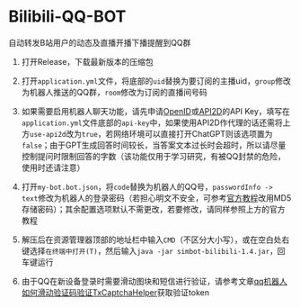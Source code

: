 # Bilibili-QQ-BOT
自动转发B站用户的动态及直播开播下播提醒到QQ群

1. 打开Release，下载最新版本的压缩包

2. 打开`application.yml`文件，将底部的`uid`替换为要订阅的主播uid，`group`修改为机器人推送的QQ群，`room`修改为订阅的直播间号码

3. 如果需要启用机器人聊天功能，请先申请[OpenID](https://platform.openai.com/)或[API2D](https://api2d.com/wiki/doc)的API Key，填写在`application.yml`文件底部的`api-key`中，如果使用API2D作代理的话还需将上方`use-api2d`改为`true`，若网络环境可以直接打开ChatGPT则该选项置为`false`；由于GPT生成回答时间较长，当答案文本过长时会超时，所以请尽量控制提问时限制回答的字数（该功能仅用于学习研究，有被QQ封禁的危险，使用时还请注意）

4. 打开`my-bot.bot.json`，将`code`替换为机器人的QQ号，`passwordInfo -> text`修改为机器人的登录密码（若担心明文不安全，可参考[官方教程](https://component-mirai.simbot.forte.love/docs/bot-config/)改用MD5存储密码）；其余配置选项默认不需更改，若要修改，请同样参照上方的官方教程

5. 解压后在资源管理器顶部的地址栏中输入`CMD`（不区分大小写），或在空白处右键选择`在终端中打开(T)`，然后输入`java -jar simbot-bilibili-1.4.jar`，回车键运行

6. 由于QQ在新设备登录时需要滑动图块和短信进行验证，请参考文章[qq机器人如何滑动验证码验证TxCaptchaHelper](https://blog.csdn.net/dqfe123/article/details/126757443)获取验证token
